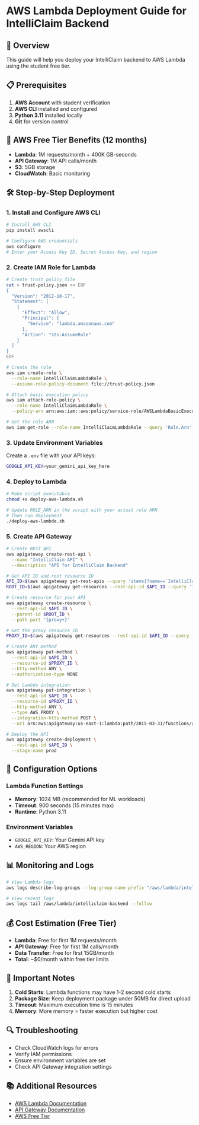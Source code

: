 # AWS Lambda Deployment Guide for IntelliClaim Backend

## 🚀 Overview
This guide will help you deploy your IntelliClaim backend to AWS Lambda using the student free tier.

## 📋 Prerequisites
1. **AWS Account** with student verification
2. **AWS CLI** installed and configured
3. **Python 3.11** installed locally
4. **Git** for version control

## 🔑 AWS Free Tier Benefits (12 months)
- **Lambda**: 1M requests/month + 400K GB-seconds
- **API Gateway**: 1M API calls/month
- **S3**: 5GB storage
- **CloudWatch**: Basic monitoring

## 🛠️ Step-by-Step Deployment

### 1. Install and Configure AWS CLI
```bash
# Install AWS CLI
pip install awscli

# Configure AWS credentials
aws configure
# Enter your Access Key ID, Secret Access Key, and region
```

### 2. Create IAM Role for Lambda
```bash
# Create trust policy file
cat > trust-policy.json << EOF
{
  "Version": "2012-10-17",
  "Statement": [
    {
      "Effect": "Allow",
      "Principal": {
        "Service": "lambda.amazonaws.com"
      },
      "Action": "sts:AssumeRole"
    }
  ]
}
EOF

# Create the role
aws iam create-role \
  --role-name IntelliClaimLambdaRole \
  --assume-role-policy-document file://trust-policy.json

# Attach basic execution policy
aws iam attach-role-policy \
  --role-name IntelliClaimLambdaRole \
  --policy-arn arn:aws:iam::aws:policy/service-role/AWSLambdaBasicExecutionRole

# Get the role ARN
aws iam get-role --role-name IntelliClaimLambdaRole --query 'Role.Arn' --output text
```

### 3. Update Environment Variables
Create a `.env` file with your API keys:
```bash
GOOGLE_API_KEY=your_gemini_api_key_here
```

### 4. Deploy to Lambda
```bash
# Make script executable
chmod +x deploy-aws-lambda.sh

# Update ROLE_ARN in the script with your actual role ARN
# Then run deployment
./deploy-aws-lambda.sh
```

### 5. Create API Gateway
```bash
# Create REST API
aws apigateway create-rest-api \
  --name "IntelliClaim API" \
  --description "API for IntelliClaim Backend"

# Get API ID and root resource ID
API_ID=$(aws apigateway get-rest-apis --query 'items[?name==`IntelliClaim API`].id' --output text)
ROOT_ID=$(aws apigateway get-resources --rest-api-id $API_ID --query 'items[?path==`/`].id' --output text)

# Create resource for your API
aws apigateway create-resource \
  --rest-api-id $API_ID \
  --parent-id $ROOT_ID \
  --path-part "{proxy+}"

# Get the proxy resource ID
PROXY_ID=$(aws apigateway get-resources --rest-api-id $API_ID --query 'items[?path==`{proxy+}`].id' --output text)

# Create ANY method
aws apigateway put-method \
  --rest-api-id $API_ID \
  --resource-id $PROXY_ID \
  --http-method ANY \
  --authorization-type NONE

# Set Lambda integration
aws apigateway put-integration \
  --rest-api-id $API_ID \
  --resource-id $PROXY_ID \
  --http-method ANY \
  --type AWS_PROXY \
  --integration-http-method POST \
  --uri arn:aws:apigateway:us-east-1:lambda:path/2015-03-31/functions/arn:aws:lambda:us-east-1:YOUR_ACCOUNT_ID:function:intelliclaim-backend/invocations

# Deploy the API
aws apigateway create-deployment \
  --rest-api-id $API_ID \
  --stage-name prod
```

## 🔧 Configuration Options

### Lambda Function Settings
- **Memory**: 1024 MB (recommended for ML workloads)
- **Timeout**: 900 seconds (15 minutes max)
- **Runtime**: Python 3.11

### Environment Variables
- `GOOGLE_API_KEY`: Your Gemini API key
- `AWS_REGION`: Your AWS region

## 📊 Monitoring and Logs
```bash
# View Lambda logs
aws logs describe-log-groups --log-group-name-prefix "/aws/lambda/intelliclaim-backend"

# View recent logs
aws logs tail /aws/lambda/intelliclaim-backend --follow
```

## 💰 Cost Estimation (Free Tier)
- **Lambda**: Free for first 1M requests/month
- **API Gateway**: Free for first 1M calls/month
- **Data Transfer**: Free for first 15GB/month
- **Total**: ~$0/month within free tier limits

## 🚨 Important Notes
1. **Cold Starts**: Lambda functions may have 1-2 second cold starts
2. **Package Size**: Keep deployment package under 50MB for direct upload
3. **Timeout**: Maximum execution time is 15 minutes
4. **Memory**: More memory = faster execution but higher cost

## 🔍 Troubleshooting
- Check CloudWatch logs for errors
- Verify IAM permissions
- Ensure environment variables are set
- Check API Gateway integration settings

## 📚 Additional Resources
- [AWS Lambda Documentation](https://docs.aws.amazon.com/lambda/)
- [API Gateway Documentation](https://docs.aws.amazon.com/apigateway/)
- [AWS Free Tier](https://aws.amazon.com/free/)
